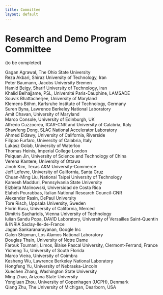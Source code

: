 ```yaml
---
title: Committee
layout: default
---
```



# Research and Demo Program Committee

(to be completed)

Gagan Agrawal, The Ohio State University   
Reza Akbari, Shiraz University of Technology, Iran   
Peter Baumann, Jacobs University Bremen   
Hamid Beigy, Sharif University of Technology, Iran   
Khalid Belhajjame, PSL, Université Paris-Dauphine, LAMSADE   
Souvik Bhattacherjee, University of Maryland   
Klemens Böhm, Karlsruhe Institute of Technology, Germany    
Suren Byna, Lawrence Berkeley National Laboratory  
Amit Chavan, University of Maryland   
Marco Console, University of Edinburgh, UK    
Alfredo Cuzzocrea, ICAR-CNR and University of Calabria, Italy   
Shawfeng Dong, SLAC National Accelerator Laboratory   
Ahmed Eldawy, University of California, Riverside   
Filippo Furfaro, University of Calabria, Italy   
Lukasz Golab, University of Waterloo   
Thomas Heinis, Imperial College London   
Peiquan Jin, University of Science and Technology of China   
Verena Kantere, University of Ottawa   
Jinoh Kim, Texas A&M University-Commerce   
Jeff Lefevre, University of California, Santa Cruz   
Chuan-Ming Liu, National Taipei University of Technology   
Kamesh Madduri, Pennsylvania State University  
Elzbieta Malinowski, Universidad de Costa Rica   
Elaheh Pourabbas, Italian National Research Council-CNR   
Alexander Rasin, DePaul University   
Tore Risch, Uppsala University, Sweden   
Florin Rusu, University of California, Merced   
Dimitris Sacharidis, Vienna University of Technology   
Iulian Sandu Popa, DAVID Laboratory, University of Versailles Saint-Quentin & INRIA Saclay-Ile-de-France   
Jagan Sankaranarayanan, Google Inc  
Galen Shipman, Los Alamos National Laboratory   
Douglas Thain, University of Notre Dame   
Farouk Toumani, Limos, Blaise Pascal University, Clermont-Ferrand, France   
Yicheng Tu, University of South Florida   
Marco Vieira, University of Coimbra   
Kesheng Wu, Lawrence Berkeley National Laboratory   
Hongfeng Yu, University of Nebraska-Lincoln   
Xuechen Zhang, Washington State University   
Ming Zhao, Arizona State University   
Yongluan Zhou, University of Copenhagen (UCPH), Denmark  
Qiang Zhu, The University of Michigan, Dearborn, USA  


